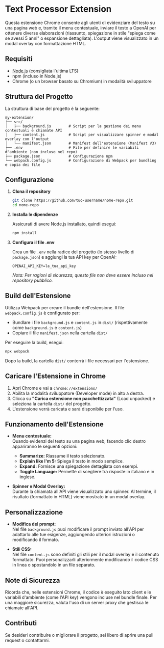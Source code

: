 # Text Processor Extension

Questa estensione Chrome consente agli utenti di evidenziare del testo su una pagina web e, tramite il menu contestuale, inviare il testo a OpenAI per ottenere diverse elaborazioni (riassunto, spiegazione in stile "spiega come se avessi 5 anni" o espansione dettagliata). L'output viene visualizzato in un modal overlay con formattazione HTML.

## Requisiti

- [Node.js](https://nodejs.org/) (consigliata l'ultima LTS)
- npm (incluso in Node.js)
- Chrome (o un browser basato su Chromium) in modalità sviluppatore

## Struttura del Progetto

La struttura di base del progetto è la seguente:

```
my-extension/
├── src/
│   ├── background.js        # Script per la gestione dei menu contestuali e chiamate API
│   ├── content.js           # Script per visualizzare spinner e modal overlay con l'output
│   └── manifest.json        # Manifest dell'estensione (Manifest V3)
├── .env                     # File per definire le variabili d'ambiente (non incluso nel repo)
├── package.json             # Configurazione npm
└── webpack.config.js        # Configurazione di Webpack per bundling e copia dei file
```

## Configurazione

1. **Clona il repository**

   ```bash
   git clone https://github.com/tuo-username/nome-repo.git
   cd nome-repo
   ```

2. **Installa le dipendenze**

   Assicurati di avere Node.js installato, quindi esegui:

   ```bash
   npm install
   ```

3. **Configura il file .env**

   Crea un file `.env` nella radice del progetto (lo stesso livello di `package.json`) e aggiungi la tua API key per OpenAI:

   ```env
   OPENAI_API_KEY=la_tua_api_key
   ```

   *Nota: Per ragioni di sicurezza, questo file non deve essere incluso nel repository pubblico.*

## Build dell'Estensione

Utilizza Webpack per creare il bundle dell'estensione. Il file `webpack.config.js` è configurato per:

- Bundlare i file `background.js` e `content.js` in `dist/` (rispettivamente come `background.js` e `content.js`)
- Copiare il file `manifest.json` nella cartella `dist/`

Per eseguire la build, esegui:

```bash
npx webpack
```

Dopo la build, la cartella `dist/` conterrà i file necessari per l'estensione.

## Caricare l'Estensione in Chrome

1. Apri Chrome e vai a `chrome://extensions/`
2. Abilita la modalità sviluppatore (Developer mode) in alto a destra.
3. Clicca su **"Carica estensione non pacchettizzata"** (Load unpacked) e seleziona la cartella `dist/` del progetto.
4. L'estensione verrà caricata e sarà disponibile per l'uso.

## Funzionamento dell'Estensione

- **Menu contestuale:**  
  Quando evidenzi del testo su una pagina web, facendo clic destro appariranno le seguenti opzioni:
  - **Summarize:** Riassume il testo selezionato.
  - **Explain like I'm 5:** Spiega il testo in modo semplice.
  - **Expand:** Fornisce una spiegazione dettagliata con esempi.
  - **Toggle Language:** Permette di scegliere tra risposte in italiano e in inglese.

- **Spinner e Modal Overlay:**  
  Durante la chiamata all'API viene visualizzato uno spinner. Al termine, il risultato (formattato in HTML) viene mostrato in un modal overlay.

## Personalizzazione

- **Modifica del prompt:**  
  Nel file `background.js` puoi modificare il prompt inviato all'API per adattarlo alle tue esigenze, aggiungendo ulteriori istruzioni o modificando il formato.

- **Stili CSS:**  
  Nel file `content.js` sono definiti gli stili per il modal overlay e il contenuto formattato. Puoi personalizzarli ulteriormente modificando il codice CSS in linea o spostandolo in un file separato.

## Note di Sicurezza

Ricorda che, nelle estensioni Chrome, il codice è eseguito lato client e le variabili d'ambiente (come l'API key) vengono incluse nel bundle finale. Per una maggiore sicurezza, valuta l'uso di un server proxy che gestisca le chiamate all'API.

## Contributi

Se desideri contribuire o migliorare il progetto, sei libero di aprire una pull request o contattarmi.